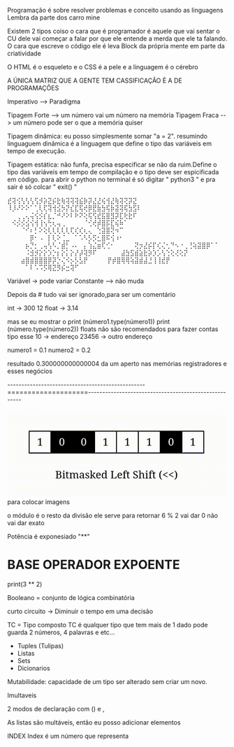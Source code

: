Programação é sobre resolver problemas e conceito usando as linguagens
Lembra da parte dos carro mine

Existem 2 tipos coiso o cara que é programador é aquele que vai sentar o CU dele vai começar a falar por que ele entende a merda que ele ta falando.
O cara que escreve o código ele é leva Block da própria mente em parte da criatividade

O HTML é o esqueleto e o CSS é a pele e a linguagem é o cérebro

A ÚNICA MATRIZ QUE A GENTE TEM CASSIFICAÇÂO È A DE PROGRAMAÇÔES

Imperativo --> Paradigma

Tipagem Forte --> um número vai um número na memória
Tipagem Fraca --> um número pode ser o que a memória quiser

Tipagem dinâmica: eu posso simplesmente somar "a = 2". resumindo linguaguem dinâmica é a linguagem que define o tipo das variáveis em tempo de execução.

Tipagem estática: não funfa, precisa especificar se não da ruim.Define o tipo das variáveis em tempo de compilação e o tipo deve ser espicificada em código.
 para abrir o python no terminal é só digitar " python3 " e pra sair é só colcar " exit() "

⣞⢽⢪⢣⢣⢣⢫⡺⡵⣝⡮⣗⢷⢽⢽⢽⣮⡷⡽⣜⣜⢮⢺⣜⢷⢽⢝⡽⣝
⠸⡸⠜⠕⠕⠁⢁⢇⢏⢽⢺⣪⡳⡝⣎⣏⢯⢞⡿⣟⣷⣳⢯⡷⣽⢽⢯⣳⣫⠇
⠀⠀⢀⢀⢄⢬⢪⡪⡎⣆⡈⠚⠜⠕⠇⠗⠝⢕⢯⢫⣞⣯⣿⣻⡽⣏⢗⣗⠏
⠀⠪⡪⡪⣪⢪⢺⢸⢢⢓⢆⢤⢀⠀⠀⠀⠀⠈⢊⢞⡾⣿⡯⣏⢮⠷⠁
⠀⠀⠀⠈⠊⠆⡃⠕⢕⢇⢇⢇⢇⢇⢏⢎⢎⢆⢄⠀⢑⣽⣿⢝⠲⠉
⠀⠀⠀⠀⠀⡿⠂⠠⠀⡇⢇⠕⢈⣀⠀⠁⠡⠣⡣⡫⣂⣿⠯⢪⠰⠂
⠀⠀⠀⠀⡦⡙⡂⢀⢤⢣⠣⡈⣾⡃⠠⠄⠀⡄⢱⣌⣶⢏⢊⠂
⠀⠀⠀⠀⢝⡲⣜⡮⡏⢎⢌⢂⠙⠢⠐⢀⢘⢵⣽⣿⡿⠁⠁
⠀⠀⠀⠀⠨⣺⡺⡕⡕⡱⡑⡆⡕⡅⡕⡜⡼⢽⡻⠏⠀
⠀⠀⠀⠀⣼⣳⣫⣾⣵⣗⡵⡱⡡⢣⢑⢕⢜⢕⡝⠀
⠀⠀⠀⣴⣿⣾⣿⣿⣿⡿⡽⡑⢌⠪⡢⡣⣣⡟⠀
⠀⠀⠀⡟⡾⣿⢿⢿⢵⣽⣾⣼⣘⢸⢸⣞⡟⠀
⠀⠀⠀⠀⠁⠇⠡⠩⡫⢿⣝⡻⡮⣒⢽⠋

Variável -> pode variar
Constante --> não muda

Depois da # tudo vai ser ignorado,para ser um comentário

int -> 300 12
float -> 3.14

mas se eu mostrar o print (número1.type(número1))
print (número.type(número2))
floats não são recomendados para fazer contas
tipo
esse 10 -> endereço
23456 -> outro endereço

numero1 = 0.1
numero2 = 0.2

resultado 0.300000000000004
da um aperto nas memórias registradores e esses negócios

-------------------------------------------------====================------------------------------------------------------

![nome_imagem](../../../Classes/images/BITMASKED_LEFT_SHIFT.gif) para colocar imagens

o módulo é o resto da divisão ele serve para retornar 6 % 2 vai dar 0 não vai dar exato

Potência é exponesiado "**"

#    BASE             OPERADOR             EXPOENTE
print(3                  **                    2)

Booleano = conjunto de lógica combinatória

curto circuito -> Diminuir o tempo em uma decisão

TC = Tipo composto
TC é qualquer tipo que tem mais de 1 dado
pode guarda 2 números, 4 palavras e etc...
- Tuples (Tulipas)
- Listas
- Sets
- Dicionarios

Mutabilidade: capacidade de um tipo ser alterado sem criar um novo.

Imultaveis

2 modos de declaração com () e ,

As listas são multáveis, então eu posso adicionar elementos

INDEX
Index é um número que representa 
